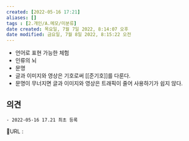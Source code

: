 ```yaml
---
created: [2022-05-16 17:21]
aliases: []
tags : [2.개인/A.메모/미분류]
date created: 목요일, 7월 7일 2022, 8:14:07 오후
date modified: 금요일, 7월 8일 2022, 8:15:22 오전
---
```


- 언어로 표현 가능한 체험
- 인류의 뇌
- 문명
- 글과 이미지와 영상은 기호로써 [[준기호]]를 다룬다.
- 문명이 무너지면 글과 이미지와 영상은 트래픽이 줄어 사용하기가 쉽지 않다.

## 의견
	- 2022-05-16 17.21 최초 등록


📙URL :
